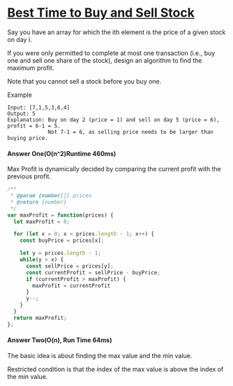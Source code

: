 # [Best Time to Buy and Sell Stock](https://leetcode.com/problems/best-time-to-buy-and-sell-stock/)
Say you have an array for which the ith element is the price of a given stock on day i.

If you were only permitted to complete at most one transaction (i.e., buy one and sell one share of the stock), design an algorithm to find the maximum profit.

Note that you cannot sell a stock before you buy one.

Example
```
Input: [7,1,5,3,6,4]
Output: 5
Explanation: Buy on day 2 (price = 1) and sell on day 5 (price = 6), profit = 6-1 = 5.
             Not 7-1 = 6, as selling price needs to be larger than buying price.
```

#### Answer One(O(n^2)Runtime 460ms)
Max Profit is dynamically decided by comparing the current profit with the previous profit.

```javascript
/**
 * @param {number[]} prices
 * @return {number}
 */
var maxProfit = function(prices) {
  let maxProfit = 0;

  for (let x = 0; x < prices.length - 1; x++) {
    const buyPrice = prices[x];

    let y = prices.length - 1;
    while(y > x) {
      const sellPrice = prices[y];
      const currentProfit = sellPrice - buyPrice;
      if (currentProfit > maxProfit) {
        maxProfit = currentProfit
      }
      y--;
    }
  }
  return maxProfit;
};
```


#### Answer Two(O(n), Run Time 64ms)
The basic idea is about finding the max value and the min value.

Restricted condition is that the index of the max value is above the index of the min value.